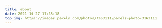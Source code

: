 ```yaml
---
title: about
date: 2021-10-27 17:28:18
top_img: https://images.pexels.com/photos/3363111/pexels-photo-3363111.jpeg?auto=compress&cs=tinysrgb&h=750&w=1260
---
```

